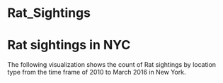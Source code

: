 # Rat_Sightings
# Rat sightings in NYC
The following visualization shows the count of Rat sightings by location type from the time frame of 2010 to March 2016 in New York. 
